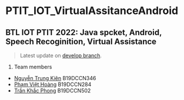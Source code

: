 # PTIT_IOT_VirtualAssitanceAndroid

## BTL IOT PTIT 2022: Java spcket, Android, Speech Recoginition, Virtual Assistance

> Latest update on [develop branch](https://github.com/Gn0hp/PTIT_IOT_VirtualAssitanceAndroid/tree/develop).

1. Team members
  - [Nguyễn Trung Kiên](https://github.com/kiennt2781) B19DCCN346
  - [Phạm Việt Hoàng](https://github.com/pvhoang245) B19DCCN284
  - [Trần Khắc Phong](https://github.com/Gn0hp) B19DCCN502

